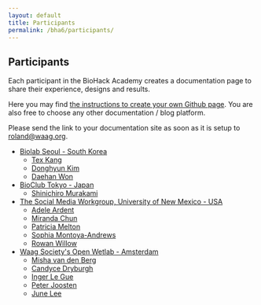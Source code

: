```yaml
---
layout: default
title: Participants
permalink: /bha6/participants/
---
```


## Participants

Each participant in the BioHack Academy creates a documentation page to share their experience, designs and results.

Here you may find [the instructions to create your own Github page](https://github.com/BioHackAcademy/BHA_DocumentationSite). You are also free to choose any other documentation / blog platform.

Please send the link to your documentation site as soon as it is setup to [roland@waag.org](mailto:roland@waag.org).

* [Biolab Seoul - South Korea](http://fablab-seoul.org/2019biohackacademy/)
  * [Tex Kang](https://texkang.github.io)
  * [Donghyun Kim](https://astronoize.github.io/)
  * [Daehan Won](https://gsk1040.github.io)
* [BioClub Tokyo - Japan](http://www.bioclub.org)
  * [Shinichiro Murakami](https://materdd.github.io)
* [The Social Media Workgroup, University of New Mexico - USA](http://www.thesocialmediaworkgroup.com)
  * [Adele Ardent](https://AdeleArdent.github.io/)
  * [Miranda Chun](https://mirandarae.github.io/mirandachun/)
  * [Patricia Melton](http://www.meltonpat.github.io)
  * [Sophia Montoya-Andrews](https://github.com/sophiaisabelma?tab=projects)
  * [Rowan Willow](https://rowanwillow.github.io)
* [Waag Society's Open Wetlab - Amsterdam](https://www.waag.org/nl/event/biohack-academy-6)
  * [Misha van den Berg](https://mischavandenberg.github.io)
  * [Candyce Dryburgh](https://dcandyce.github.io/)
  * [Inger Le Gue](https://ingeltje.github.io)
  * [Peter Joosten](https://peterjoostennet.github.io)
  * [June Lee](https://juneyong-lee.github.io)
